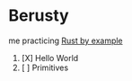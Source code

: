 # Berusty

me practicing [Rust by example]

[Rust by example]: https://doc.rust-lang.org/stable/rust-by-example

1. [X] Hello World
1. [ ] Primitives
